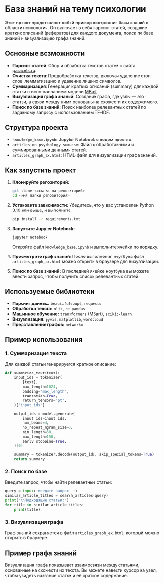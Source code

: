 # База знаний на тему психологии

Этот проект представляет собой пример построения базы знаний в области психологии. Он включает в себя парсинг статей, создание кратких описаний (рефератов) для каждого документа, поиск по базе знаний и визуализацию графа знаний.

## Основные возможности

- **Парсинг статей**: Сбор и обработка текстов статей с сайта [paracels.ru](https://www.paracels.ru).
- **Очистка текста**: Предобработка текстов, включая удаление стоп-слов, лемматизацию и удаление лишних символов.
- **Суммаризация**: Генерация кратких описаний (summary) для каждой статьи с использованием модели [MBart](https://huggingface.co/IlyaGusev/mbart_ru_sum_gazeta).
- **Визуализация графа знаний**: Создание графа, где узлы — это статьи, а связи между ними основаны на схожести их содержимого.
- **Поиск по базе знаний**: Поиск наиболее релевантных статей по заданному запросу с использованием TF-IDF.

## Структура проекта

- `knowledge_base.ipynb`: Jupyter Notebook с кодом проекта.
- `articles_on_psychology_sum.csv`: Файл с обработанными и суммированными данными статей.
- `articles_graph_ex.html`: HTML-файл для визуализации графа знаний.

## Как запустить проект

1. **Клонируйте репозиторий:**
   ```bash
   git clone <ссылка на репозиторий>
   cd <имя папки репозитория>
   ```

2. **Установите зависимости:**
   Убедитесь, что у вас установлен Python 3.10 или выше, и выполните:
   ```bash
   pip install -r requirements.txt
   ```

3. **Запустите Jupyter Notebook:**
   ```bash
   jupyter notebook
   ```
   Откройте файл `knowledge_base.ipynb` и выполните ячейки по порядку.

4. **Просмотрите граф знаний:**
   После выполнения ноутбука файл `articles_graph_ex.html` можно открыть в браузере для визуализации.

5. **Поиск по базе знаний:**
   В последней ячейке ноутбука вы можете ввести запрос, чтобы получить список релевантных статей.

## Используемые библиотеки

- **Парсинг данных:** `beautifulsoup4`, `requests`
- **Обработка текста:** `nltk`, `re`, `pandas`
- **Машинное обучение:** `transformers` (MBart), `scikit-learn`
- **Визуализация:** `pyvis`, `matplotlib`, `wordcloud`
- **Представление графов:** `networkx`

## Пример использования

### 1. Суммаризация текста
Для каждой статьи генерируется краткое описание:
```python
def summarize_text(text):
    input_ids = tokenizer(
        [text],
        max_length=1024,
        padding="max_length",
        truncation=True,
        return_tensors="pt",
    )["input_ids"]

    output_ids = model.generate(
        input_ids=input_ids,
        num_beams=4,
        no_repeat_ngram_size=3,
        min_length=30,
        max_length=150,
        early_stopping=True,
    )[0]

    summary = tokenizer.decode(output_ids, skip_special_tokens=True)
    return summary
```

### 2. Поиск по базе
Введите запрос, чтобы найти релевантные статьи:
```python
query = input("Введите запрос: ")
similar_article_titles = search_articles(query)
print("\nПодходящие статьи:")
for title in similar_article_titles:
    print(title)
```

### 3. Визуализация графа
Граф знаний сохраняется в файл `articles_graph_ex.html`, который можно открыть в браузере.

## Пример графа знаний

Визуализация графа показывает взаимосвязи между статьями, основанные на схожести их текста. Вы можете навести курсор на узел, чтобы увидеть название статьи и её краткое содержание.

